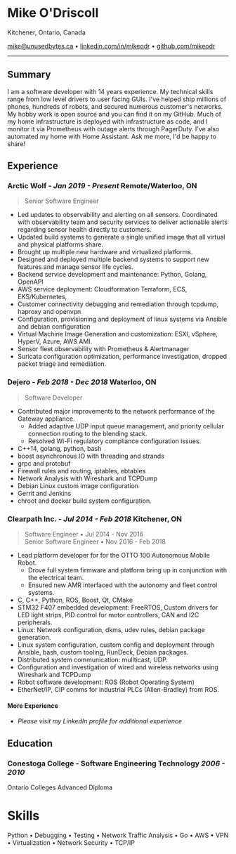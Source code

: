 # Mike O'Driscoll

Kitchener, Ontario, Canada

mike@unusedbytes.ca • [linkedin.com/in/mikeodr](https://linkedin.com/in/mikeodr) • [github.com/mikeodr](https://github.com/mikeodr)

---

## Summary

I am a software developer with 14 years experience. My technical skills range from low level drivers to user facing GUIs.
I've helped ship millions of phones, hundreds of robots, and secured numerous customer's networks.
My hobby work is open source and you can find it on my GitHub.
Much of my home infrastructure is deployed with infrastructure as code, and I monitor it via Prometheus with outage alerts through PagerDuty. I've also automated my home with Home Assistant. Ask me more, I'd be happy to share!

## Experience

### **Arctic Wolf** - _Jan 2019 - Present_ Remote/Waterloo, ON

> Senior Software Engineer

- Led updates to observability and alerting on all sensors. Coordinated with observability team and
  security services to deliver actionable alerts regarding sensor health directly to customers.
- Updated build systems to generate a single unified image that all virtual and physical platforms share.
- Brought up multiple new hardware and virtualized platforms.
- Designed and deployed multiple backend systems to support new features and manage sensor
  life cycles.
- Backend service development and maintenance: Python, Golang, OpenAPI
- AWS service deployment: Cloudformation Terraform, ECS, EKS/Kubernetes,
- Customer connectivity debugging and remediation through tcpdump, haproxy and openvpn
- Configuration, provisioning and deployment of linux systems via Ansible and debian configuration
- Virtual Machine Image Generation and customization: ESXI, vSphere, HyperV, Azure, AWS AMI.
- Sensor fleet observability with Prometheus & Alertmanager
- Suricata configuration optimization, performance investigation, dropped packet triage and remediation.

### **Dejero** - _Feb 2018 - Dec 2018_ Waterloo, ON

> Software Developer

- Contributed major improvements to the network performance of the Gateway appliance.
  - Added adaptive UDP input queue management, and priority cellular connection routing to the blending stack.
  - Resolved Wi-Fi regulatory compliance configuration issues.
- C++14, golang, python, bash
- boost asynchronous IO with threading and strands
- grpc and protobuf
- Firewall rules and routing, iptables, ebtables
- Network Analysis with Wireshark and TCPDump
- Debian Linux custom image configuration
- Gerrit and Jenkins
- chroot and docker build system configuration.

### **Clearpath Inc.** - _Jul 2014 - Feb 2018_ Kitchener, ON

> Software Engineer • Jul 2014 - Nov 2016  
> Senior Software Engineer • Nov 2016 - Feb 2018

- Lead platform developer for for the OTTO 100 Autonomous Mobile Robot.
  - Drove full system firmware
    and platform bring up in conjunction with the electrical team.
  - Ensured new AMR interfaced with the
    autonomy and fleet control systems.
- C, C++, Python, ROS, Boost, Qt, CMake
- STM32 F407 embedded development: FreeRTOS, Custom drivers for LED light strips, PID control for
  motor controllers, CAN and I2C peripherals.
- Linux: Network configuration, dkms, udev rules, debian package generation.
- Linux system configuration, custom config and deployment through Ansible, bash, custom tooling,
  RunDeck, Debian packages.
- Distributed system communication: mullticast, UDP.
- Configuration and investigation of wired and wireless networks using Wireshark and TCPDump
- Robot software development: ROS (Robot Operating System)
- EtherNet/IP, CIP comms for industrial PLCs (Allen-Bradley) from ROS.

#### More Experience

- _Please visit my LinkedIn profile for additional experience_

## Education

### Conestoga College - **Software Engineering Technology** _2006 - 2010_

Ontario Colleges Advanced Diploma

# Skills

Python • Debugging • Testing • Network Traffic Analysis • Go • AWS • VPN • Virtualization • Network Security • TCP/IP
